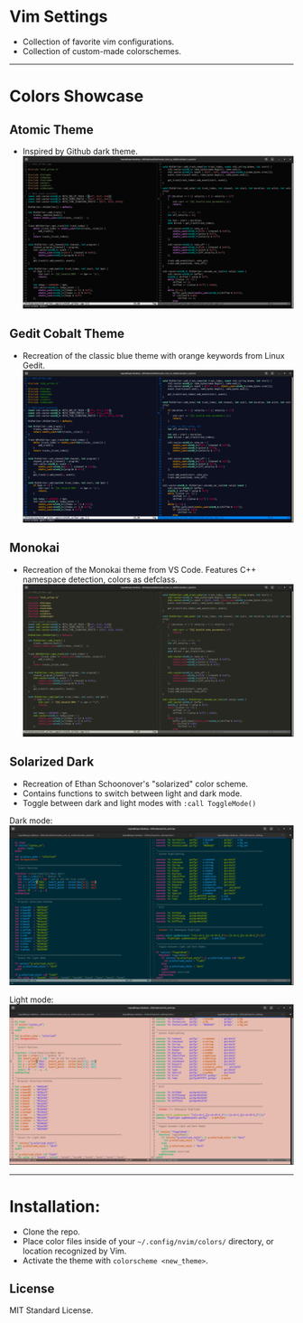 # Vim Settings
* Collection of favorite vim configurations.
* Collection of custom-made colorschemes.

--- 

# Colors Showcase
## Atomic Theme
* Inspired by Github dark theme.
![Screenshot](screenshots/example_atomic.png)

## Gedit Cobalt Theme
* Recreation of the classic blue theme with orange keywords from Linux Gedit.
![Screenshot](screenshots/example_cobalt.png)

## Monokai
* Recreation of the Monokai theme from VS Code. Features C++ namespace detection, colors as defclass.
![Screenshot](screenshots/example_monokai.png)

## Solarized Dark
* Recreation of Ethan Schoonover's "solarized" color scheme.
* Contains functions to switch between light and dark mode.
* Toggle between dark and light modes with `:call ToggleMode()`

Dark mode:
![Screenshot](screenshots/example_solarized_dark_vimscript.png)

Light mode:
![Screenshot](screenshots/example_solarized_light_vimscript.png)

---

# Installation:
* Clone the repo.
* Place color files inside of your `~/.config/nvim/colors/` directory, or location recognized by Vim.
* Activate the theme with `colorscheme <new_theme>`.

## License
MIT Standard License.

